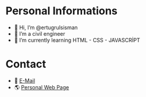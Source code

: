 # Personal Informations #
- 👋 Hi, I’m @ertugrulsisman
- 📐 I’m a civil engineer
- 🌱 I’m currently learning HTML - CSS - JAVASCRİPT

# Contact #
- 📧 [E-Mail](mailto:semihertugrulsisman@gmail.com)
- 🌎 [Personal Web Page](https://www.semihsisman.com.tr)
<!---
ertugrulsisman/ertugrulsisman is a ✨ special ✨ repository because its `README.md` (this file) appears on your GitHub profile.
You can click the Preview link to take a look at your changes.
--->

